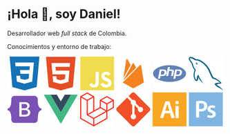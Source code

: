 # ¡Hola 👋, soy Daniel!

Desarrollador web _full stack_ de Colombia.

Conocimientos y entorno de trabajo:

![CSS](img/devicon/css.svg "CSS")
![HTML](img/devicon/html.svg "HTML")
![JavaScript](img/devicon/javascript.svg "JavaScript")
![Firebase](img/devicon/firebase.svg "Firebase")
![PHP](img/devicon/php.svg "PHP")
![MySQL](img/devicon/mysql.svg "MySQL")
![Bootstrap](img/devicon/bootstrap.svg "Bootstrap")
![Vue.js](img/devicon/vuejs.svg "Vue.js")
![Laravel](img/laravel/laravel.svg "Laravel")
![Git](img/devicon/git.svg "Git")
![Adobe Illustrator](img/devicon/illustrator.svg "Adobe Illustrator")
![Adobe Photoshop](img/devicon/photoshop.svg "Adobe Photoshop")